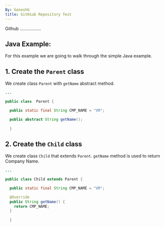 ```yaml
---
By: GaneshG 
title: GitHiub Repository Test
---
```


Github .................
## Java Example:

For this example we are going to walk through the  simple Java example. 
 
## 1. Create the `Parent` class

We create  class `Parent` with  `getName` abstract method.

```java
...

public class  Parent {

  public static final String CMP_NAME = "VR";

  public abstract String getName();  
  
  }
```

## 2. Create the `Child` class

We create  class `Child` that extends `Parent`. `getName` method is used to  return Company Name.

```java
...

public class Child extends Parent {

  public static final String CMP_NAME = "VR";

  @Override
  public String getName() {
    return CMP_NAME;
  }
  
  }
```



 


 
